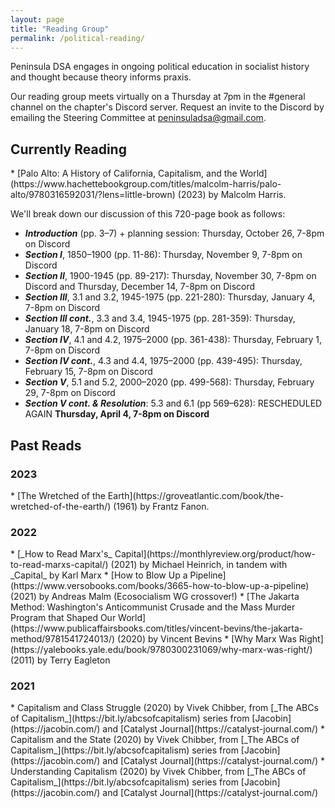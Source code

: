 ```yaml
---
layout: page
title: "Reading Group"
permalink: /political-reading/
---
```

Peninsula DSA engages in ongoing political education in socialist history and thought because theory informs praxis. 
<br>

Our reading group meets virtually on a Thursday at 7pm in the #general channel on the chapter's Discord server. Request an invite to the Discord by emailing the Steering Committee at [peninsuladsa@gmail.com](mailto:peninsuladsa@gmail.com).

<h2>Currently Reading</h2>
* [Palo Alto: A History of California, Capitalism, and the World](https://www.hachettebookgroup.com/titles/malcolm-harris/palo-alto/9780316592031/?lens=little-brown) (2023) by Malcolm Harris.
<br>

We'll break down our discussion of this 720-page book as follows:

- **_Introduction_** (pp. 3–7) + planning session: Thursday, October 26, 7-8pm on Discord
- **_Section I_**, 1850–1900 (pp. 11-86): Thursday, November 9, 7-8pm on Discord
- **_Section II_**, 1900-1945 (pp. 89-217): Thursday, November 30, 7-8pm on Discord and Thursday, December 14, 7-8pm on Discord
- **_Section III_**, 3.1 and 3.2, 1945-1975 (pp. 221-280): Thursday, January 4, 7-8pm on Discord
- **_Section III cont._**, 3.3 and 3.4, 1945-1975 (pp. 281-359): Thursday, January 18, 7-8pm on Discord
- **_Section IV_**, 4.1 and 4.2, 1975–2000 (pp. 361-438): Thursday, February 1, 7-8pm on Discord
- **_Section IV cont._**, 4.3 and 4.4, 1975–2000 (pp. 439-495): Thursday, February 15, 7-8pm on Discord
- **_Section V_**, 5.1 and 5.2, 2000–2020 (pp. 499-568): Thursday, February 29, 7-8pm on Discord
- **_Section V cont. & Resolution_**: 5.3 and 6.1 (pp 569–628): RESCHEDULED AGAIN **Thursday, April 4, 7-8pm on Discord**

<h2>Past Reads</h2>

<h3>2023</h3>
* [The Wretched of the Earth](https://groveatlantic.com/book/the-wretched-of-the-earth/) (1961) by Frantz Fanon.

<h3>2022</h3>
* [_How to Read Marx's_ Capital](https://monthlyreview.org/product/how-to-read-marxs-capital/) (2021) by Michael Heinrich, in tandem with _Capital_ by Karl Marx
* [How to Blow Up a Pipeline](https://www.versobooks.com/books/3665-how-to-blow-up-a-pipeline) (2021) by Andreas Malm (Ecosocialism WG crossover!)
* [The Jakarta Method: Washington's Anticommunist Crusade and the Mass Murder Program that Shaped Our World](https://www.publicaffairsbooks.com/titles/vincent-bevins/the-jakarta-method/9781541724013/) (2020) by Vincent Bevins
* [Why Marx Was Right](https://yalebooks.yale.edu/book/9780300231069/why-marx-was-right/) (2011) by Terry Eagleton

<h3>2021</h3>
* Capitalism and Class Struggle (2020) by Vivek Chibber, from [_The ABCs of Capitalism_](https://bit.ly/abcsofcapitalism) series from [Jacobin](https://jacobin.com/) and [Catalyst Journal](https://catalyst-journal.com/)
* Capitalism and the State (2020) by Vivek Chibber, from [_The ABCs of Capitalism_](https://bit.ly/abcsofcapitalism) series from [Jacobin](https://jacobin.com/) and [Catalyst Journal](https://catalyst-journal.com/)
* Understanding Capitalism (2020) by Vivek Chibber, from [_The ABCs of Capitalism_](https://bit.ly/abcsofcapitalism) series from [Jacobin](https://jacobin.com/) and [Catalyst Journal](https://catalyst-journal.com/)

